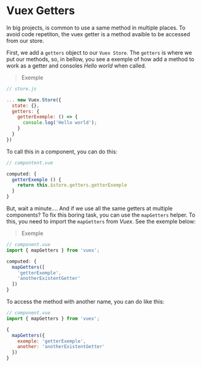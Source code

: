 # Vuex Getters

In big projects, is common to use a same method in multiple places. To avoid code repetiton, the vuex getter is a method avaible to be accessed from our store.

First, we add a ``getters`` object to our ``Vuex Store``. The ``getters`` is where we put our methods, so, in bellow, you see a exemple of how add a method to work as a getter and consoles *Hello world* when called.

>Exemple

```javascript
// store.js

... new Vuex.Store({
  state: {},
  getters: {
    getterExemple: () => {
      console.log('Hello world');
    }
  }
})

```

To call this in a component, you can do this:

```javascript
// compontent.vue

computed: {
  getterExemple () {
    return this.$store.getters.getterExemple
  }
}
```

But, wait a minute.... And if we use all the same getters at multiple components? To fix this boring task, you can use the ``mapGetters`` helper.
To this, you need to import the ``mapGetters`` from *Vuex*. See the exemple below:

> Exemple
```javascript
// component.vue
import { mapGetters } from 'vuex';

computed: {
  mapGetters([
    'getterExemple',
    'anotherExistentGetter'
  ])
}
```

To access the method with another name, you can do like this:

```javascript
// component.vue
import { mapGetters } from 'vuex';

{
  mapGetters({
    exemple: 'getterExemple',
    another: 'anotherExistentGetter'
  })
}
```

